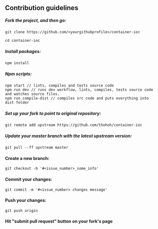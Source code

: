 ## Contribution guidelines

##### Fork the project, and then go:
```
git clone https://github.com/<yourgithubprofile>/container-ioc

cd container-ioc
```
##### Install packages:
```
npm install
```
##### Npm scripts:
```
npm start // lints, compiles and tests source code
npm run dev // runs dev workflow, lints, compiles, tests source code and watches source files.
npm run compile-dist // compiles src code and puts everything into dist folder
```

##### Set up your fork to point to original repository:
```
git remote add upstream https://github.com/thohoh/container-ioc
```

##### Update your master branch with the latest upstream version:
```
git pull --ff upstream master
```

#### Create a new branch:
```
git checkout -b '#<issue_number>_some_info'
```
#### Commit your changes:
```
git commit -m '#<issue_number> changes message'
```

#### Push your changes:
```
git push origin
```
#### Hit "submit pull request" button on your fork's page